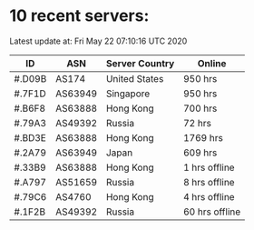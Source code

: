 # 10 recent servers:

Latest update at: Fri May 22 07:10:16 UTC 2020

| ID | ASN | Server Country | Online |
| -- | --- | -------------- | ------ |
| #.D09B | AS174 | United States | 950 hrs |
| #.7F1D | AS63949 | Singapore | 950 hrs |
| #.B6F8 | AS63888 | Hong Kong | 700 hrs |
| #.79A3 | AS49392 | Russia | 72 hrs |
| #.BD3E | AS63888 | Hong Kong | 1769 hrs |
| #.2A79 | AS63949 | Japan | 609 hrs |
| #.33B9 | AS63888 | Hong Kong | 1 hrs offline |
| #.A797 | AS51659 | Russia | 8 hrs offline |
| #.79C6 | AS4760 | Hong Kong | 4 hrs offline |
| #.1F2B | AS49392 | Russia | 60 hrs offline |

